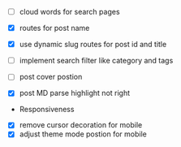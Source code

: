 <!--
 * @Author: Ruoyu
 * @FilePath: \next-client\todo.md
-->

- [ ] cloud words for search pages
- [X] routes for post name
- [X] use dynamic slug routes for post id and title
- [ ] implement search filter like category and tags
- [ ] post cover postion
- [X] post MD parse highlight not right


* Responsiveness

- [X] remove cursor decoration for mobile
- [X] adjust theme mode postion for mobile